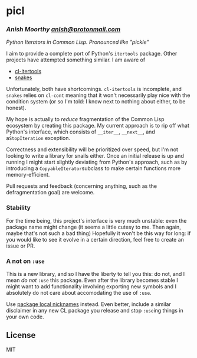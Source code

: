 # picl
### _Anish Moorthy <anlsh@protonmail.com>_

*Python Iterators in Common Lisp. Pronounced like "pickle"*

I aim to provide a complete port of Python's `itertools` package. Other projects
have attempted something similar. I am aware of
- [cl-itertools](https://github.com/mabragor/cl-itertools)
- [snakes](https://github.com/BnMcGn/snakes)

Unfortunately, both have shortcomings. `cl-itertools` is incomplete,
and `snakes` relies on `cl-cont` meaning that it won't necessarily play nice
with the condition system (or so I'm told: I know next to nothing about either,
to be honest).

My hope is actually to *reduce* fragmentation of the Common Lisp ecosystem by
creating this package. My current approach is to rip off what Python's
interface, which consists of `__iter__`, `__next__`, and a`StopIteration`
exception.

Correctness and extensibility will be prioritized over speed, but I'm not
looking to write a library for snails either. Once an initial release is up and
running I might start slightly deviating from Python's approach, such as by
introducing a `CopyableIterator`subclass to make certain functions more
memory-efficient.

Pull requests and feedback (concerning anything, such as the defragmentation
goal) are welcome.

### Stability

For the time being, this project's interface is very much unstable: even the
package name might change (it seems a little cutesy to me. Then again, maybe
that's not such a bad thing) Hopefully it won't be this way for long: if you
would like to see it evolve in a certain direction, feel free to create an issue
or PR.

### A not on `:use`

This is a new library, and so I have the liberty to tell you this: do not, and I
mean *do not* `:use` this package. Even after the library becomes stable I
might want to add functionality involving exporting new symbols and I absolutely
do not care about accomodating the use of `:use`.

Use [package local
nicknames]((https://gist.github.com/phoe/2b63f33a2a4727a437403eceb7a6b4a3))
instead. Even better, include a similar disclaimer in any new CL package you
release and stop `:use`ing things in your own code.

## License

MIT
